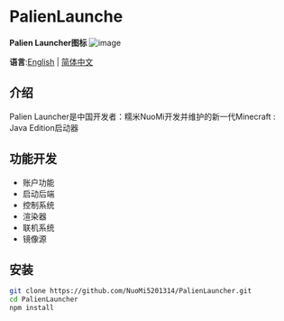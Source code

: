 # PalienLaunche

**Palien Launcher图标**
![image](https://github.com/user-attachments/assets/deaf6a57-b6f2-49c5-b65a-af62509882ea)

**语言**:[English](README.md) | [简体中文](README_zh-CN.md) 

## 介绍
Palien Launcher是中国开发者：糯米NuoMi开发并维护的新一代Minecraft : Java Edition启动器

## 功能开发

- 账户功能
- 启动后端
- 控制系统
- 渲染器
- 联机系统
- 镜像源
  
## 安装

```bash
git clone https://github.com/NuoMi5201314/PalienLauncher.git
cd PalienLauncher
npm install
